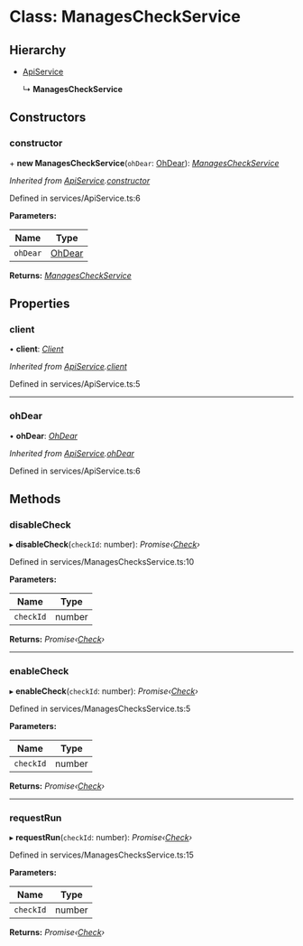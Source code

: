 # Class: ManagesCheckService

## Hierarchy

* [ApiService](apiservice.md)

  ↳ **ManagesCheckService**

## Constructors

###  constructor

\+ **new ManagesCheckService**(`ohDear`: [OhDear](ohdear.md)): *[ManagesCheckService](managescheckservice.md)*

*Inherited from [ApiService](apiservice.md).[constructor](apiservice.md#constructor)*

Defined in services/ApiService.ts:6

**Parameters:**

Name | Type |
------ | ------ |
`ohDear` | [OhDear](ohdear.md) |

**Returns:** *[ManagesCheckService](managescheckservice.md)*

## Properties

###  client

• **client**: *[Client](client.md)*

*Inherited from [ApiService](apiservice.md).[client](apiservice.md#client)*

Defined in services/ApiService.ts:5

___

###  ohDear

• **ohDear**: *[OhDear](ohdear.md)*

*Inherited from [ApiService](apiservice.md).[ohDear](apiservice.md#ohdear)*

Defined in services/ApiService.ts:6

## Methods

###  disableCheck

▸ **disableCheck**(`checkId`: number): *Promise‹[Check](check.md)›*

Defined in services/ManagesChecksService.ts:10

**Parameters:**

Name | Type |
------ | ------ |
`checkId` | number |

**Returns:** *Promise‹[Check](check.md)›*

___

###  enableCheck

▸ **enableCheck**(`checkId`: number): *Promise‹[Check](check.md)›*

Defined in services/ManagesChecksService.ts:5

**Parameters:**

Name | Type |
------ | ------ |
`checkId` | number |

**Returns:** *Promise‹[Check](check.md)›*

___

###  requestRun

▸ **requestRun**(`checkId`: number): *Promise‹[Check](check.md)›*

Defined in services/ManagesChecksService.ts:15

**Parameters:**

Name | Type |
------ | ------ |
`checkId` | number |

**Returns:** *Promise‹[Check](check.md)›*
